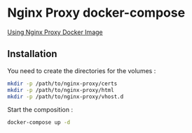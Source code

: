 # Nginx Proxy docker-compose

[Using Nginx Proxy Docker Image](https://github.com/JrCs/docker-letsencrypt-nginx-proxy-companion/wiki/Basic-usage)

## Installation

You need to create the directories for the volumes :

```bash
mkdir -p /path/to/nginx-proxy/certs
mkdir -p /path/to/nginx-proxy/html
mkdir -p /path/to/nginx-proxy/vhost.d
```

Start the composition :

```bash
docker-compose up -d
```

